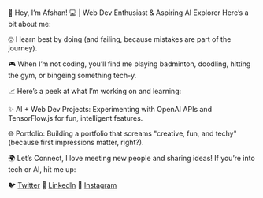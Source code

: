 👋 Hey, I’m Afshan! 💻 | Web Dev Enthusiast & Aspiring AI Explorer
Here’s a bit about me:

🤓 I learn best by doing (and failing, because mistakes are part of the journey).

🎮 When I’m not coding, you’ll find me playing badminton, doodling, hitting the gym, or bingeing something tech-y.

📈 Here’s a peek at what I’m working on and learning:

✨ AI + Web Dev Projects: Experimenting with OpenAI APIs and TensorFlow.js for fun, intelligent features.

🌐 Portfolio: Building a portfolio that screams "creative, fun, and techy" (because first impressions matter, right?).


🌍 Let’s Connect, I love meeting new people and sharing ideas! If you’re into tech or AI, hit me up:


🐦 [Twitter](https://x.com/afshannkhan)
💼 [LinkedIn](https://www.linkedin.com/in/afshan-khan-/)
📸 [Instagram](https://www.instagram.com/afsha72_/)
